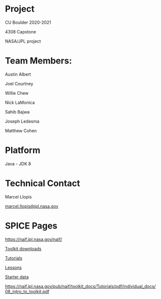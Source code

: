 # Project
CU Boulder 2020-2021

4308 Capstone

NASA/JPL project

# Team Members:
Austin Albert

Joel Courtney

Willie Chew

Nick LaMonica

Sahib Bajwa

Joseph Ledesma

Matthew Cohen

# Platform
Java - JDK 8


# Technical Contact
Marcel Llopis

marcel.llopis@jpl.nasa.gov


# SPICE Pages
https://naif.jpl.nasa.gov/naif/

[Toolkit downloads](https://naif.jpl.nasa.gov/naif/toolkit.html)

[Tutorials](https://naif.jpl.nasa.gov/naif/tutorials.html)

[Lessons](https://naif.jpl.nasa.gov/naif/lessons.html)

[Starter data](https://naif.jpl.nasa.gov/naif/data_generic.html)

https://naif.jpl.nasa.gov/pub/naif/toolkit_docs/Tutorials/pdf/individual_docs/08_intro_to_toolkit.pdf
